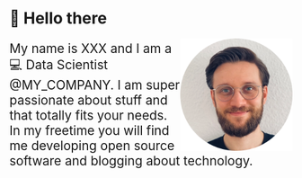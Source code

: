 # 👋 Hello there

<img src="img/lukas.png" align="right" width=200>

<p style="font-size:160%;">
My name is XXX and I am a 💻 Data Scientist @MY_COMPANY. I am super passionate about stuff and that totally fits your needs. In my freetime you will find me developing open source software and blogging about technology.
</p>

<!-- BLOG-POST-LIST:START -->

<!-- BLOG-POST-LIST:END -->